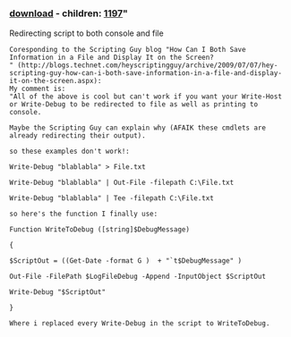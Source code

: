 ﻿---
pid:            1196
parent:         0
children:       1197
poster:         Eli Sagie
title:          
date:           2009-07-07 02:14:55
format:         posh
---

# 

### [download](1196.ps1) - children: [1197](1197.md)"

Redirecting script to both console and file

```posh
Coresponding to the Scripting Guy blog "How Can I Both Save Information in a File and Display It on the Screen?
" (http://blogs.technet.com/heyscriptingguy/archive/2009/07/07/hey-scripting-guy-how-can-i-both-save-information-in-a-file-and-display-it-on-the-screen.aspx):
My comment is:
"All of the above is cool but can't work if you want your Write-Host or Write-Debug to be redirected to file as well as printing to console.

Maybe the Scripting Guy can explain why (AFAIK these cmdlets are already redirecting their output).

so these examples don't work!:

Write-Debug "blablabla" > File.txt

Write-Debug "blablabla" | Out-File -filepath C:\File.txt

Write-Debug "blablabla" | Tee -filepath C:\File.txt

so here's the function I finally use:

Function WriteToDebug ([string]$DebugMessage)

{

$ScriptOut = ((Get-Date -format G )  + "`t$DebugMessage" )

Out-File -FilePath $LogFileDebug -Append -InputObject $ScriptOut

Write-Debug "$ScriptOut"

}

Where i replaced every Write-Debug in the script to WriteToDebug.

```
